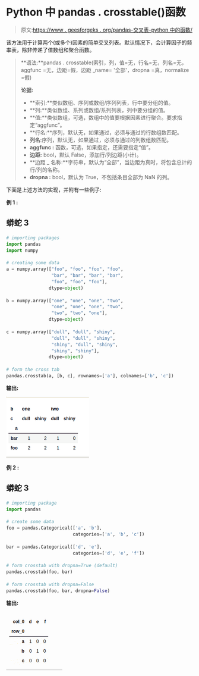 # Python 中 pandas . crosstable()函数

> 原文:[https://www . geesforgeks . org/pandas-交叉表-python 中的函数/](https://www.geeksforgeeks.org/pandas-crosstab-function-in-python/)

该方法用于计算两个(或多个)因素的简单交叉列表。默认情况下，会计算因子的频率表，除非传递了值数组和聚合函数。

> **语法:**pandas . crosstable(索引，列，值=无，行名=无，列名=无，aggfunc =无，边距=假，边距 _name= '全部'，dropna =真，normalize =假)
> 
> **论据:**
> 
> *   **索引:**类似数组、序列或数组/序列列表，行中要分组的值。
> *   **列:**类似数组、系列或数组/系列列表，列中要分组的值。
> *   **值:**类似数组，可选，数组中的值要根据因素进行聚合。要求指定“aggfunc”。
> *   **行名:**序列，默认无，如果通过，必须与通过的行数组数匹配。
> *   **列名**:序列，默认无，如果通过，必须与通过的列数组数匹配。
> *   **aggfunc :** 函数，可选，如果指定，还需要指定“值”。
> *   **边距:** bool，默认 False，添加行/列边距(小计)。
> *   **边距 _ 名称:**字符串，默认为“全部”，当边距为真时，将包含总计的行/列的名称。
> *   **dropna :** bool，默认为 True，不包括条目全部为 NaN 的列。

下面是上述方法的实现，并附有一些例子:

**例 1 :**

## 蟒蛇 3

```py
# importing packages
import pandas
import numpy

# creating some data
a = numpy.array(["foo", "foo", "foo", "foo",
                 "bar", "bar", "bar", "bar",
                 "foo", "foo", "foo"],
                dtype=object)

b = numpy.array(["one", "one", "one", "two",
                 "one", "one", "one", "two",
                 "two", "two", "one"],
                dtype=object)

c = numpy.array(["dull", "dull", "shiny",
                 "dull", "dull", "shiny",
                 "shiny", "dull", "shiny",
                 "shiny", "shiny"],
                dtype=object)

# form the cross tab
pandas.crosstab(a, [b, c], rownames=['a'], colnames=['b', 'c'])
```

**输出:**

![](img/323915db2bf3bccd5cd7f42d018f775a.png)

**例 2 :**

## 蟒蛇 3

```py
# importing package
import pandas

# create some data
foo = pandas.Categorical(['a', 'b'], 
                         categories=['a', 'b', 'c'])

bar = pandas.Categorical(['d', 'e'], 
                         categories=['d', 'e', 'f'])

# form crosstab with dropna=True (default)
pandas.crosstab(foo, bar)

# form crosstab with dropna=False
pandas.crosstab(foo, bar, dropna=False)
```

**输出:**

![](img/4e1b5ba394ac4c87ca0ee64797e5339e.png)